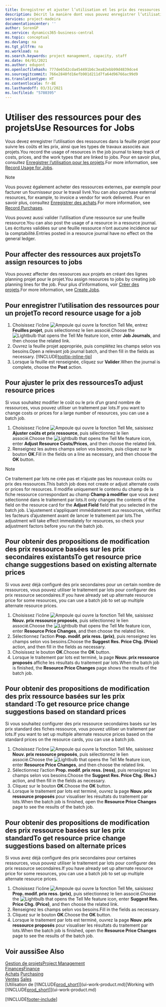 ```yaml
---
title: Enregistrer et ajuster l’utilisation et les prix des ressources| Microsoft Docs
description: Décrit la manière dont vous pouvez enregistrer l’utilisation ou la consommation ressource associée à un projet, de garder la trace et de gérer les coûts, les prix, ainsi que les types de travaux.
services: project-madeira
documentationcenter: ''
author: SorenGP
ms.service: dynamics365-business-central
ms.topic: conceptual
ms.devlang: na
ms.tgt_pltfrm: na
ms.workload: na
ms.search.keywords: project management, capacity, staff
ms.date: 04/01/2021
ms.author: edupont
ms.openlocfilehash: 777de65d2cda454491b6c3ea82ebb99d4839dce4
ms.sourcegitcommit: 766e2840fd16efb901d211d7fa64d96766ac99d9
ms.translationtype: HT
ms.contentlocale: fr-BE
ms.lasthandoff: 03/31/2021
ms.locfileid: "5780395"
---
```

# <a name="use-resources-for-jobs"></a><span data-ttu-id="76dbc-103">Utiliser des ressources pour des projets</span><span class="sxs-lookup"><span data-stu-id="76dbc-103">Use Resources for Jobs</span></span>
<span data-ttu-id="76dbc-104">Vous devez enregistrer l’utilisation des ressources dans la feuille projet pour suivre les coûts et les prix, ainsi que les types de travaux associés aux projets.</span><span class="sxs-lookup"><span data-stu-id="76dbc-104">You record the usage of resources in the job journal to keep track of costs, prices, and the work types that are linked to jobs.</span></span> <span data-ttu-id="76dbc-105">Pour en savoir plus, consultez [Enregistrer l’utilisation pour les projets](projects-how-record-job-usage.md).</span><span class="sxs-lookup"><span data-stu-id="76dbc-105">For more information, see [Record Usage for Jobs](projects-how-record-job-usage.md).</span></span>

> [!NOTE]
> <span data-ttu-id="76dbc-106">Vous pouvez également acheter des ressources externes, par exemple pour facturer un fournisseur pour le travail livré.</span><span class="sxs-lookup"><span data-stu-id="76dbc-106">You can also purchase external resources, for example, to invoice a vendor for work delivered.</span></span> <span data-ttu-id="76dbc-107">Pour en savoir plus, consultez [Enregistrer des achats](purchasing-how-record-purchases.md).</span><span class="sxs-lookup"><span data-stu-id="76dbc-107">For more information, see [Record Purchases](purchasing-how-record-purchases.md).</span></span>

<span data-ttu-id="76dbc-108">Vous pouvez aussi valider l’utilisation d’une ressource sur une feuille ressource.</span><span class="sxs-lookup"><span data-stu-id="76dbc-108">You can also post the usage of a resource in a resource journal.</span></span> <span data-ttu-id="76dbc-109">Les écritures validées sur une feuille ressource n’ont aucune incidence sur la comptabilité.</span><span class="sxs-lookup"><span data-stu-id="76dbc-109">Entries posted in a resource journal have no effect on the general ledger.</span></span>

## <a name="to-assign-resources-to-jobs"></a><span data-ttu-id="76dbc-110">Pour affecter des ressources aux projets</span><span class="sxs-lookup"><span data-stu-id="76dbc-110">To assign resources to jobs</span></span>
<span data-ttu-id="76dbc-111">Vous pouvez affecter des ressources aux projets en créant des lignes planning projet pour le projet.</span><span class="sxs-lookup"><span data-stu-id="76dbc-111">You assign resources to jobs by creating job planning lines for the job.</span></span> <span data-ttu-id="76dbc-112">Pour plus d’informations, voir [Créer des projets](projects-how-create-jobs.md).</span><span class="sxs-lookup"><span data-stu-id="76dbc-112">For more information, see [Create Jobs](projects-how-create-jobs.md).</span></span>

## <a name="to-record-resource-usage-for-a-job"></a><span data-ttu-id="76dbc-113">Pour enregistrer l’utilisation des ressources pour un projet</span><span class="sxs-lookup"><span data-stu-id="76dbc-113">To record resource usage for a job</span></span>
1. <span data-ttu-id="76dbc-114">Choisissez l’icône ![Ampoule qui ouvre la fonction Tell Me](media/ui-search/search_small.png "Dites-moi ce que vous voulez faire"), entrez **Feuilles projet**, puis sélectionnez le lien associé.</span><span class="sxs-lookup"><span data-stu-id="76dbc-114">Choose the ![Lightbulb that opens the Tell Me feature](media/ui-search/search_small.png "Tell me what you want to do") icon, enter **Job Journals**, and then choose the related link.</span></span>
2. <span data-ttu-id="76dbc-115">Ouvrez la feuille projet appropriée, puis complétez les champs selon vos besoins.</span><span class="sxs-lookup"><span data-stu-id="76dbc-115">Open a relevant job journal batch, and then fill in the fields as necessary.</span></span> [!INCLUDE[tooltip-inline-tip](includes/tooltip-inline-tip_md.md)]
3. <span data-ttu-id="76dbc-116">Lorsque la feuille est renseignée, cliquez sur **Valider**.</span><span class="sxs-lookup"><span data-stu-id="76dbc-116">When the journal is complete, choose the **Post** action.</span></span>

## <a name="to-adjust-resource-prices"></a><span data-ttu-id="76dbc-117">Pour ajuster le prix des ressources</span><span class="sxs-lookup"><span data-stu-id="76dbc-117">To adjust resource prices</span></span>
<span data-ttu-id="76dbc-118">Si vous souhaitez modifier le coût ou le prix d’un grand nombre de ressources, vous pouvez utiliser un traitement par lots.</span><span class="sxs-lookup"><span data-stu-id="76dbc-118">If you want to change costs or prices for a large number of resources, you can use a batch job.</span></span>  

1. <span data-ttu-id="76dbc-119">Choisissez l’icône ![Ampoule qui ouvre la fonction Tell Me](media/ui-search/search_small.png "Dites-moi ce que vous voulez faire"), saisissez **Ajuster coûts et prix ressource**, puis sélectionnez le lien associé.</span><span class="sxs-lookup"><span data-stu-id="76dbc-119">Choose the ![Lightbulb that opens the Tell Me feature](media/ui-search/search_small.png "Tell me what you want to do") icon, enter **Adjust Resource Costs/Prices**, and then choose the related link.</span></span>
2. <span data-ttu-id="76dbc-120">Renseignez les autres champs selon vos besoins, puis cliquez sur le bouton **OK**.</span><span class="sxs-lookup"><span data-stu-id="76dbc-120">Fill in the fields on a line as necessary, and then choose the **OK** button.</span></span>

> [!NOTE]  
>   <span data-ttu-id="76dbc-121">Ce traitement par lots ne crée pas et n’ajuste pas les nouveaux coûts ou prix des ressources.</span><span class="sxs-lookup"><span data-stu-id="76dbc-121">This batch job does not create or adjust alternate costs or prices for resources.</span></span> <span data-ttu-id="76dbc-122">Il modifie uniquement le contenu du champ de la fiche ressource correspondant au champ **Champ à modifier** que vous avez sélectionné dans le traitement par lots.</span><span class="sxs-lookup"><span data-stu-id="76dbc-122">It only changes the contents of the field on the resource card for the **Adjust Field** field that you selected in the batch job.</span></span> <span data-ttu-id="76dbc-123">L’ajustement s’appliquant immédiatement aux ressources, vérifiez les facteurs d’ajustement avant de lancer le traitement par lots.</span><span class="sxs-lookup"><span data-stu-id="76dbc-123">The adjustment will take effect immediately for resources, so check your adjustment factors before you run the batch job.</span></span>

## <a name="to-get-resource-price-change-suggestions-based-on-existing-alternate-prices"></a><span data-ttu-id="76dbc-124">Pour obtenir des propositions de modification des prix ressource basées sur les prix secondaires existants</span><span class="sxs-lookup"><span data-stu-id="76dbc-124">To get resource price change suggestions based on existing alternate prices</span></span>
<span data-ttu-id="76dbc-125">Si vous avez déjà configuré des prix secondaires pour un certain nombre de ressources, vous pouvez utiliser le traitement par lots pour configurer des prix ressource secondaires.</span><span class="sxs-lookup"><span data-stu-id="76dbc-125">If you have already set up alternate resource price for some resources, you can use a batch job to set up multiple alternate resource prices.</span></span>

1. <span data-ttu-id="76dbc-126">Choisissez l’icône ![Ampoule qui ouvre la fonction Tell Me](media/ui-search/search_small.png "Dites-moi ce que vous voulez faire"), saisissez **Nouv. prix ressource proposés**, puis sélectionnez le lien associé.</span><span class="sxs-lookup"><span data-stu-id="76dbc-126">Choose the ![Lightbulb that opens the Tell Me feature](media/ui-search/search_small.png "Tell me what you want to do") icon, enter **Resource Price Changes**, and then choose the related link.</span></span>
2. <span data-ttu-id="76dbc-127">Sélectionnez l’action **Prop. modif. prix ress. (prix)**, puis renseignez les champs selon vos besoins.</span><span class="sxs-lookup"><span data-stu-id="76dbc-127">Choose the **Suggest Res. Price Chg. (Price)** action, and then fill in the fields as necessary.</span></span>
3. <span data-ttu-id="76dbc-128">Choisissez le bouton **OK**.</span><span class="sxs-lookup"><span data-stu-id="76dbc-128">Choose the **OK** button.</span></span>  
4. <span data-ttu-id="76dbc-129">Lorsque le traitement par lots est terminé, la page **Nouv. prix ressource proposés** affiche les résultats du traitement par lots.</span><span class="sxs-lookup"><span data-stu-id="76dbc-129">When the batch job is finished, the **Resource Price Changes** page shows the results of the batch job.</span></span>

## <a name="to-get-resource-price-change-suggestions-based-on-standard-prices"></a><span data-ttu-id="76dbc-130">Pour obtenir des propositions de modification des prix ressource basées sur les prix standard :</span><span class="sxs-lookup"><span data-stu-id="76dbc-130">To get resource price change suggestions based on standard prices</span></span>
<span data-ttu-id="76dbc-131">Si vous souhaitez configurer des prix ressource secondaires basés sur les prix standard des fiches ressource, vous pouvez utiliser un traitement par lots.</span><span class="sxs-lookup"><span data-stu-id="76dbc-131">If you want to set up multiple alternate resource prices based on the standard prices on the resource cards, you can use a batch job.</span></span>  

1. <span data-ttu-id="76dbc-132">Choisissez l’icône ![Ampoule qui ouvre la fonction Tell Me](media/ui-search/search_small.png "Dites-moi ce que vous voulez faire"), saisissez **Nouv. prix ressource proposés**, puis sélectionnez le lien associé.</span><span class="sxs-lookup"><span data-stu-id="76dbc-132">Choose the ![Lightbulb that opens the Tell Me feature](media/ui-search/search_small.png "Tell me what you want to do") icon, enter **Resource Price Changes**, and then choose the related link.</span></span>
2. <span data-ttu-id="76dbc-133">Sélectionnez l’action **Prop. modif. prix ress. (ress)**, puis renseignez les champs selon vos besoins.</span><span class="sxs-lookup"><span data-stu-id="76dbc-133">Choose the **Suggest Res. Price Chg. (Res.)** action, and then fill in the fields as necessary.</span></span>  
3. <span data-ttu-id="76dbc-134">Cliquez sur le bouton **OK**.</span><span class="sxs-lookup"><span data-stu-id="76dbc-134">Choose the **OK** button.</span></span>  
4. <span data-ttu-id="76dbc-135">Lorsque le traitement par lots est terminé, ouvrez la page **Nouv. prix ressource proposés** pour visualiser les résultats du traitement par lots.</span><span class="sxs-lookup"><span data-stu-id="76dbc-135">When the batch job is finished, open the **Resource Price Changes** page to see the results of the batch job.</span></span>

## <a name="to-get-resource-price-change-suggestions-based-on-alternate-prices"></a><span data-ttu-id="76dbc-136">Pour obtenir des propositions de modification des prix ressource basées sur les prix standard</span><span class="sxs-lookup"><span data-stu-id="76dbc-136">To get resource price change suggestions based on alternate prices</span></span>
<span data-ttu-id="76dbc-137">Si vous avez déjà configuré des prix secondaires pour certaines ressources, vous pouvez utiliser le traitement par lots pour configurer des prix ressource secondaires.</span><span class="sxs-lookup"><span data-stu-id="76dbc-137">If you have already set up alternate resource price for some resources, you can use a batch job to set up multiple alternate resource prices.</span></span>

1. <span data-ttu-id="76dbc-138">Choisissez l’icône ![Ampoule qui ouvre la fonction Tell Me](media/ui-search/search_small.png "Dites-moi ce que vous voulez faire"), saisissez **Prop. modif. prix ress. (prix)**, puis sélectionnez le lien associé.</span><span class="sxs-lookup"><span data-stu-id="76dbc-138">Choose the ![Lightbulb that opens the Tell Me feature](media/ui-search/search_small.png "Tell me what you want to do") icon, enter **Suggest Res. Price Chg. (Price)**, and then choose the related link.</span></span>  
2. <span data-ttu-id="76dbc-139">Renseignez les champs selon vos besoins.</span><span class="sxs-lookup"><span data-stu-id="76dbc-139">Fill in the fields as necessary.</span></span>
3. <span data-ttu-id="76dbc-140">Cliquez sur le bouton **OK**.</span><span class="sxs-lookup"><span data-stu-id="76dbc-140">Choose the **OK** button.</span></span>  
4. <span data-ttu-id="76dbc-141">Lorsque le traitement par lots est terminé, ouvrez la page **Nouv. prix ressource proposés** pour visualiser les résultats du traitement par lots.</span><span class="sxs-lookup"><span data-stu-id="76dbc-141">When the batch job is finished, open the **Resource Price Changes** page to see the results of the batch job.</span></span>

## <a name="see-also"></a><span data-ttu-id="76dbc-142">Voir aussi</span><span class="sxs-lookup"><span data-stu-id="76dbc-142">See Also</span></span>
[<span data-ttu-id="76dbc-143">Gestion de projets</span><span class="sxs-lookup"><span data-stu-id="76dbc-143">Project Management</span></span>](projects-manage-projects.md)  
[<span data-ttu-id="76dbc-144">Finances</span><span class="sxs-lookup"><span data-stu-id="76dbc-144">Finance</span></span>](finance.md)  
<span data-ttu-id="76dbc-145">[Achats](purchasing-manage-purchasing.md)       </span><span class="sxs-lookup"><span data-stu-id="76dbc-145">[Purchasing](purchasing-manage-purchasing.md)       </span></span>  
<span data-ttu-id="76dbc-146">[Ventes](sales-manage-sales.md)   </span><span class="sxs-lookup"><span data-stu-id="76dbc-146">[Sales](sales-manage-sales.md)   </span></span>  
<span data-ttu-id="76dbc-147">[Utilisation de [!INCLUDE[prod_short](includes/prod_short.md)]](ui-work-product.md)</span><span class="sxs-lookup"><span data-stu-id="76dbc-147">[Working with [!INCLUDE[prod_short](includes/prod_short.md)]](ui-work-product.md)</span></span>  


[!INCLUDE[footer-include](includes/footer-banner.md)]